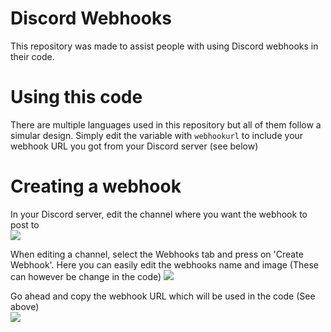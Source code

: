 # Discord Webhooks
This repository was made to assist people with using Discord webhooks in their code.

# Using this code
There are multiple languages used in this repository but all of them follow a simular design. 
Simply edit the variable with `webhookurl` to include your webhook URL you got from your Discord server (see below)

# Creating a webhook
In your Discord server, edit the channel where you want the webhook to post to  
![](https://i.imgur.com/9hldPDT.png)

When editing a channel, select the Webhooks tab and press on 'Create Webhook'. Here you can easily edit the webhooks name and image (These can however be change in the code)
![](https://i.imgur.com/B76DSEa.png)

Go ahead and copy the webhook URL which will be used in the code (See above)  
![](https://i.imgur.com/wBYxMzU.png)
